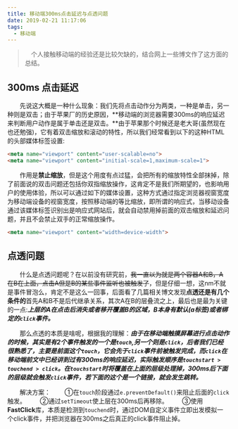 ```yaml
---
title: 移动端300ms点击延迟与点透问题
date: 2019-02-21 11:17:06
tags:
  - 移动端
---
```


> &emsp;个人接触移动端的经验还是比较欠缺的，结合网上一些博文作了这方面的总结。

## 300ms 点击延迟

&emsp;&emsp;先说这大概是一种什么现象：我们先将点击动作分为两类，一种是单击，另一种则是双击；由于苹果厂的历史原因，**移动端的浏览器需要300ms的响应延迟来判断用户动作是属于单击还是双击。**由于苹果那个时候还是老大哥(虽然现在也还勉强)，它有着双击缩放和滚动的特性，所以我们经常看到以下的这种HTML的头部媒体标签设置:
```html
<meta name="viewport" content="user-scalable=no">
<meta name="viewport" content="initial-scale=1,maximum-scale=1">
```
<escape><!-- more --></escape>

&emsp;&emsp;作用是**禁止缩放**，但是这个用度有点过猛，会把所有的缩放特性全部抹掉，除了前面说的双击问题还包括你双指缩放操作，这肯定不是我们所期望的，也影响用户的使用体验，所以可以通过如下的媒体设置，这种方式通过指定浏览器视窗宽度为移动端设备的视窗宽度，按照移动端的等比缩放，即所谓的响应式，当移动设备通过该媒体标签识别出是响应式网站后，就会自动禁用掉前面的双击缩放和延迟问题，并且不会禁止双手的正常缩放操作。
```html
<meta name="viewport" content="width=device-width">
```

## 点透问题

&emsp;&emsp;什么是点透问题呢？在以前没有研究前，<del>我一直以为就是两个容器A和B，A在B在上面，点击A但是B的某些事件监听也被触发了</del>，但是仔细一想，这nm不就是事件冒泡么，肯定不是这么一回事，后面看了几篇相关博文发现**点透还是有几个条件的**首先A和B不是后代继承关系，其次A在B的层叠流之上，最后也是最为关键的一点:***上层的A在点击后消失或者移开覆盖B的区域，B本身有默认(a标签)或者绑定的`click`事件。***

&emsp;&emsp;那么点透的本质是啥呢，根据我的理解：***由于在移动端触摸屏幕进行点击动作的时候，其实是有2个事件触发的一个是`touch`,另一个则是`click`，后者我们已经很熟悉了，主要是前面这个`touch`，它会先于`click`事件前被触发完成，而`click`在移动端前文中已经讲到过有300ms的响应延迟，实际触发顺序是`touchstart > touchend > click`。在`touchstart`时将覆盖在上面的层级处理掉，300ms后下面的层级就会触发`click`事件，若下面的这个是一个链接，就会发生跳转。***

&emsp;&emsp;解决方案：
&emsp;&emsp;①在`touch`阶段通过`e.preventDefault()`来阻止后面的`click`触发。
&emsp;&emsp;②通过`setTimeout`使上层在300ms后再移除。
&emsp;&emsp;③使用**FastClick**库，本质是检测到`touchend`时，通过DOM自定义事件立即出发模拟一个click事件，并把浏览器在300ms之后真正的click事件阻止掉。
